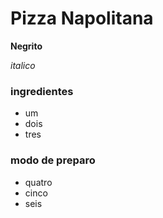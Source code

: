 # Pizza Napolitana

**Negrito**

_italico_

### ingredientes

- um
- dois
- tres

### modo de preparo

- quatro
- cinco
- seis
